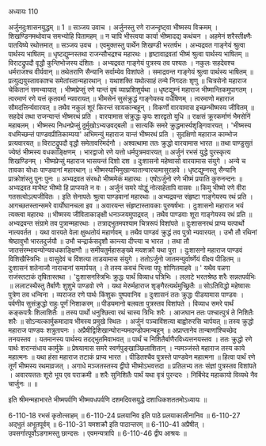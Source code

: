 अध्यायः 110

अर्जुनदुःशासनयुद्धम् ॥ 1 ॥
सञ्जय उवाच ।
अर्जुनस्तु रणे राजन्दृष्ट्वा भीष्मस्य विक्रमम् ।
शिखण्डिनमथोवाच समभ्योहि पितामहम् ॥
न चापि भीस्त्वया कार्या भीष्मादद्य कथंचन ।
अहमेनं शरैस्तीक्ष्णैः पातयिष्ये रथोत्तमात् ॥
सञ्जय उवच ।
एवमुक्तस्तु पार्थेन शिखण्डी भरतर्षभ ।
अभ्यद्रवत गाङ्गेयं श्रुत्वा पार्थस्य भाषितम् ॥
धृष्टद्युम्नस्तथा राजन्सौभद्रश्च महारथः ।
हृष्टावाद्रवतां भीष्मं श्रुत्वा पार्थस्य भाषितम् ॥
विराटद्रुपदौ वृद्धौ कुन्तिभोजस्य दंशितः ।
अभ्यद्रवत गाङ्गेयं पुत्रस्य तव पश्यतः ।
नकुलः सहदेवश्च धर्मराजश्च वीर्यवान् ॥
तथेतराणि सैन्यानि सर्वाम्येव विशांपते ।
समाद्रवन्त गाङ्गेयं श्रुत्वा पार्थस्य भाषितम् ॥
प्रत्युद्ययुस्तावकाश्च समेतांस्तान्महारथान् ।
यथाशक्ति यथोत्साहं तन्मे निगदतः शृणु ॥
चित्रसेनो महाराज चेकितानं समभ्यायात् ।
भीष्मप्रेप्सुं रणे यान्तं वृषं व्याघ्रशिशुर्यथा ॥
धृष्टद्युम्नं महाराज भीष्मान्तिकमुपागतम् ।
त्वरमाणं रणे यत्तं कृतवर्मा न्यवरायत् ॥
भीमसेनं सुसंक्रुद्धं गाङ्गेयस्य वधैषिणम् ।
त्वरमाणो महाराज सौमदत्तिर्न्यवारयत् ॥
तथैव नकुलं शूरं किरन्तं सायकान्बहून् ।
विकर्णो वारयामास इच्छन्भीष्मस्य जीवितम् ॥
सहदेवं तथा राजन्यान्तं भीष्मरथं प्रति ।
वारयामास संक्रुद्धः कृपः शारद्वतो युधि ॥
राक्षसं क्रूरकर्माणं भैमसेनिं महाबलम् ।
भीष्मस्य निधनप्रेप्सुं दुर्मुखोऽभ्यज्रवद्बली ॥
सात्यकिं समरे क्रुद्धमार्स्यशृङ्गिवारयत् ।
\'भीष्मस्य वधमिच्छन्तं पाण्डवप्रीतिकाम्यया\'
अभिमन्युं महाराज यान्तं भीष्मरथं प्रति ।
सुदक्षिणो महाराज काम्भोज प्रत्यवारयत् ॥
विराटद्रुपदौ वृद्धौ समेतावरिमर्दनौ ।
अश्वत्थामा ततः क्रुद्धो वारयामास भारत ॥
तथा पाण्डुसुतं ज्येष्ठं भीष्मस्य वधकाङ्क्षिणम् ।
भारद्वाजो रणे यत्तो धर्मपुत्रमवारयत् ॥
अर्जुनं रभसं युद्धे पुरस्कृत्य शिखण्डिनम् ।
भीष्मप्रेप्सुं महाराज भासयन्तं दिशो दश ॥
दुःशासनो महेष्वासो वारयामास संयुगे ।
अन्ये च तावका योधाः पाण्डवानां महारथान् ॥
भीष्मस्याभिमुखान्यातान्वारयामासुराहवे ।
धृष्टद्युम्नस्तु सैन्यानि प्राक्रोशंस्तु पुनः पुनः ॥
अभ्यद्रवत संरब्धो भीष्ममेकं महारथः ।
एषोऽर्जुनो रणे भीष्मं प्रयाति कुरुनन्दनः ॥
अभ्यद्रवत माभैष्ट भीष्मो हि प्राप्स्यते न वः ।
अर्जुनं समरे योद्धुं नोत्सहेतापि वासवः ॥
किमु भीष्मो रणे वीरा गतसत्वोऽल्पजीवितः ।
इति सेनापतेः श्रुत्वा पाण्डवानां महारथाः ॥
अभ्यद्रवन्त संहृष्टा गाङ्गेयस्य रथं प्रति ।
आगच्छतस्तान्समरे वार्योघानचला इव ॥
अवारयन्त संहृष्टास्तावकाः पुरुषर्षभाः ।
दुःशासनो महाराज भयं त्यक्त्वा महारथः ॥
भीष्मस्य जीविताकाङ्क्षी धनञ्जयमुपाद्रवत् । 
तथैव पाण्डवाः शूरा गाङ्गेयस्य रथं प्रति ॥
अभ्यद्रवन्त संग्रामे तव पुत्रान्महारथाः ।
तत्राद्भुतमपश्याम चित्ररूपं विशांपते ॥
दुःशासनरथं प्राप्य यत्पार्थो नात्यवर्तत ।
यथा वारयते वेला क्षुब्धतोयं महार्णवम् ॥
तथैव पाण्डवं क्रुद्धं तव पुत्रो न्यवारयत् ।
उभौ तौ रथिनां श्रेष्ठावुभौ भारतदुर्जयौ ॥
उभौ चन्द्रार्कसदृशौ कान्त्या दीप्त्या च भारत ।
तथा तौ जातसंरम्भावन्योन्यवधकाङ्क्षिणौ ॥
समीयतुर्महासङ्ख्ये मयशक्रौ यथा पुरा ।
दुःशासनो महाराज पाण्डवं विशिखैस्त्रिभिः ॥
वासुदेवं च विंशत्या ताडयामास संयुगे ।
ततोऽर्जुनो जातमन्युर्वार्ष्णेयं वीक्ष्य पीडितम् ॥
दुःशासनं शतेनाजौ नाराचानां समार्पयत् ।
ते तस्य कवचं भित्त्वा पपुः शोणितमाहवे ॥
\' यथैव पन्नगा राजंस्तटाकं तृषितास्तथा ।
\'दुःशासनस्त्रिभिः क्रुद्धः पार्थं विव्याध पत्रिभिः ।
ललाटे भरतश्रेष्ठ शरैः सन्नतपर्वभिः ॥
ललाटस्थैस्तु तैर्बाणैः शुशुभे पाण्डवो रणे ।
यथा मेरुर्महाराज शृङ्गैरत्यर्थमुच्छ्रितैः ॥
सोऽतिविद्धो महेष्वासः पुत्रेण तव धन्विना ।
व्यराजत रणे पार्थः किंशुकः पुष्पवानिव ॥
दुःशासनं ततः क्रुद्धः पीडयामास पाण्डवः ।
पर्वणीव सुसंक्रुद्धो राहुः पूर्णं निशाकरम् ॥
पीड्यमानो बलवता पुत्रस्तव विशांपते ।
विव्याध समरे पार्थं कङ्कपत्रैः शिलाशितैः ॥
तस्य पार्थो धनुश्छित्वा रथं चास्य त्रिभिः शरैः ।
आजघान ततः पश्चात्पुत्रं ते निशितैः शरैः ॥
सोऽन्यत्कार्मुकमादाय भीमस्य प्रमुखे स्थितः ।
अर्जुनं पञ्चाविंशत्या बाह्वोरुरसि चार्पयत् ॥
तस्य क्रुद्धो महाराज पाण्डवः शत्रुतापनः ।
अप्रैषीद्विशिखान्घोरान्यमदण्डोपमान्बहून् ॥
अप्राप्तानेव तान्बाणांश्चिच्छेद तनयस्तव ।
यतमानस्य पार्थस्य तदद्भुतमिवाभवत् ॥
पार्थं च निशितैर्बाणैरविध्यत्तनयस्तव ।
ततः क्रुद्धो रणे पार्थः शरान्संधाय कार्मुके ॥
प्रेषयामास समरे स्वर्णपुङ्खाञ्छिलाशितान् ।
न्यमञ्जंस्ते महाराज तस्य काये महात्मनः ॥
यथा हंसा महाराज तटाकं प्राप्य भारत ।
पीडितश्चैव पुत्रस्ते पाण्डवेन महात्मना ॥
हित्वा पार्थं रणे तूर्णं भीष्मस्य रथमाव्रजत् ।
अगाधे मञ्जतस्तस्य द्वीपो भीष्मोऽभवत्तदा ॥
प्रतिलभ्य ततः संज्ञां पुत्रस्तव विशांपते ।
अवारयत्ततः शूरो भूय एव पराक्रमी ॥
शरैः सुनिशितैः पार्थं यथा वृत्रं पुरन्दरः ।
निर्बिभेद महाकायो विव्यथे नैव चार्जुनः ॥ ॥

इति श्रीमन्महाभारते भीष्मपर्वणि भीष्मवधपर्वणि दशमदिवसयुद्धे दशाधिकशततमोऽध्यायः ॥

6-110-18 रभसं कृतोत्साहम् ॥ 6-110-24 प्रलयानिव इति पाठे प्रलयाकालीनानिव ॥ 6-110-27 अद्भुतं अभूतपूर्वम् ॥ 6-110-31 यमशक्रौ इति पाठान्तरम् ॥ 6-110-41 अप्रैषीत् । उपसर्गात्पूर्वोऽडगामस्तु छान्दसः । एवमन्यत्रापि ॥ 6-110-46 द्वीप आश्रयः ॥
